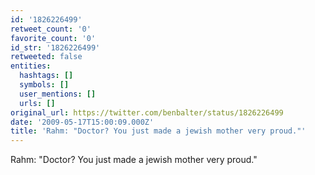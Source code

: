```yaml
---
id: '1826226499'
retweet_count: '0'
favorite_count: '0'
id_str: '1826226499'
retweeted: false
entities:
  hashtags: []
  symbols: []
  user_mentions: []
  urls: []
original_url: https://twitter.com/benbalter/status/1826226499
date: '2009-05-17T15:00:09.000Z'
title: 'Rahm: "Doctor? You just made a jewish mother very proud."'
---
```


Rahm: "Doctor? You just made a jewish mother very proud."